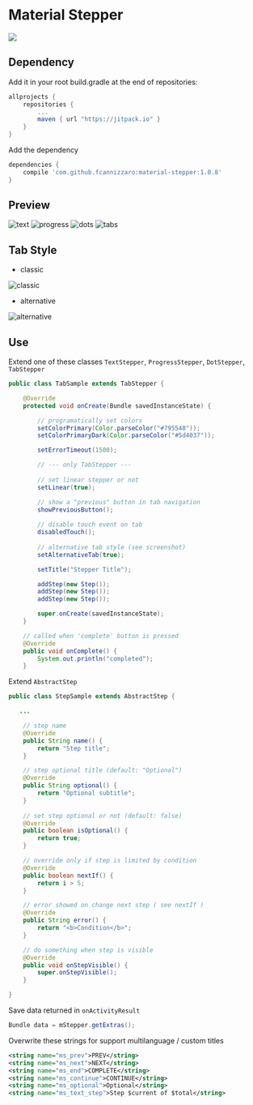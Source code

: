 # Material Stepper

[![](https://jitpack.io/v/fcannizzaro/material-stepper.svg)](https://jitpack.io/#fcannizzaro/material-stepper)

## Dependency

Add it in your root build.gradle at the end of repositories:

```gradle
allprojects {
    repositories {
		...
		maven { url "https://jitpack.io" }
	}
}
```

Add the dependency

```gradle
dependencies {
    compile 'com.github.fcannizzaro:material-stepper:1.0.8'
}
```

## Preview

![text](https://github.com/FrancisCan/MaterialStepper/blob/master/screenshot/text.png?raw=true)
![progress](https://github.com/FrancisCan/MaterialStepper/blob/master/screenshot/progress.png?raw=true)
![dots](https://github.com/FrancisCan/MaterialStepper/blob/master/screenshot/dots.png?raw=true)
![tabs](https://github.com/FrancisCan/MaterialStepper/blob/master/screenshot/tabs.png?raw=true)

## Tab Style
 - classic

 ![classic](https://github.com/FrancisCan/MaterialStepper/blob/master/screenshot/classic.png?raw=true)

 - alternative

 ![alternative](https://github.com/FrancisCan/MaterialStepper/blob/master/screenshot/alternative.png?raw=true)

## Use

Extend one of these classes ```TextStepper```, ```ProgressStepper```, ```DotStepper```, ```TabStepper```

```java
public class TabSample extends TabStepper {

    @Override
    protected void onCreate(Bundle savedInstanceState) {

        // programatically set colors
        setColorPrimary(Color.parseColor("#795548"));
        setColorPrimaryDark(Color.parseColor("#5d4037"));

        setErrorTimeout(1500);

        // --- only TabStepper ---
        
        // set linear stepper or not
        setLinear(true);

        // show a "previous" button in tab navigation
        showPreviousButton();
        
        // disable touch event on tab
        disabledTouch();
        
        // alternative tab style (see screenshot)
        setAlternativeTab(true);

        setTitle("Stepper Title");

        addStep(new Step());
        addStep(new Step());
        addStep(new Step());

        super.onCreate(savedInstanceState);
    }

    // called when 'complete' button is pressed
    @Override
    public void onComplete() {
        System.out.println("completed");
    }

```
Extend ```AbstractStep```
```java
public class StepSample extends AbstractStep {

   ...

    // step name
    @Override
    public String name() {
        return "Step title";
    }

    // step optional title (default: "Optional")
    @Override
    public String optional() {
        return "Optional subtitle";
    }
    
    // set step optional or not (default: false)
    @Override
    public boolean isOptional() {
        return true;
    }

    // override only if step is limited by condition
    @Override
    public boolean nextIf() {
        return i > 5;
    }

    // error showed on change next step ( see nextIf )
    @Override
    public String error() {
        return "<b>Condition</b>";
    }

    // do something when step is visible
    @Override
    public void onStepVisible() {
        super.onStepVisible();
    }

}
```
 Save data returned in ```onActivityResult```
```java
Bundle data = mStepper.getExtras();
```

Overwrite these strings for support multilanguage / custom titles
```xml
<string name="ms_prev">PREV</string>
<string name="ms_next">NEXT</string>
<string name="ms_end">COMPLETE</string>
<string name="ms_continue">CONTINUE</string>
<string name="ms_optional">Optional</string>
<string name="ms_text_step">Step $current of $total</string>
```
